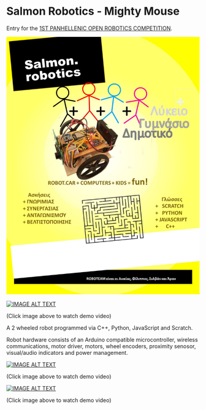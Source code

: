 # Salmon Robotics - Mighty Mouse

Entry for the [1ST PANHELLENIC OPEN ROBOTICS COMPETITION](https://robotics.ellak.gr/).

![Main Image](salmonrobotics.poster.png)

[![IMAGE ALT TEXT](http://img.youtube.com/vi/3aY7d4Hk-YI/0.jpg)](http://www.youtube.com/watch?v=3aY7d4Hk-YI "Salmon Robotics - Mighty Mouse 2019/04")

(Click image above to watch demo video)

A 2 wheeled robot programmed via C++, Python, JavaScript and Scratch.

Robot hardware consists of an Arduino compatible microcontroller, wireless communications, motor driver, motors, wheel encoders, proximity senosor, visual/audio indicators and power management.




[![IMAGE ALT TEXT](http://img.youtube.com/vi/aDxYluPFX00/0.jpg)](http://www.youtube.com/watch?v=aDxYluPFX00 "Salmon Robotics - Mighty Mouse Video 2")

(Click image above to watch demo video)

[![IMAGE ALT TEXT](http://img.youtube.com/vi/_ED90WGzHCc/0.jpg)](http://www.youtube.com/watch?v=_ED90WGzHCc "Salmon Robotics - Mighty Mouse Video 3")

(Click image above to watch demo video)